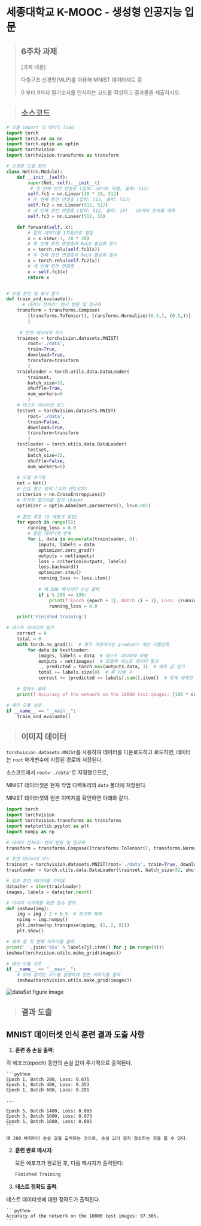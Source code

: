 # 세종대학교 K-MOOC - 생성형 인공지능 입문
>## 6주차 과제
  >[과제 내용]
>
  >다층구조 신경망(MLP)를 이용해 MNIST 데이터세트 중
>
  >0 부터 9까지 필기숫자를 인식하는 코드를 작성하고 결과물을 제출하시오.

>## 소스코드
```python
# 모듈 import 및 데이터 load
import torch
import torch.nn as nn
import torch.optim as optim
import torchvision
import torchvision.transforms as transform
```

```python
# 신경망 모델 정의
class Net(nn.Module):
    def __init__(self):
        super(Net, self).__init__()
         # 첫 번째 완전 연결층 (입력: 28*28 픽셀, 출력: 512)
        self.fc1 = nn.Linear(28 * 28, 512)
        # 두 번째 완전 연결층 (입력: 512, 출력: 512)
        self.fc2 = nn.Linear(512, 512)
        # 세 번째 완전 연결층 (입력: 512, 출력: 10) - 10개의 숫자를 예측
        self.fc3 = nn.Linear(512, 10)

    def forward(self, x):
        # 입력 데이터를 1차원으로 펼침
        x = x.view(-1, 28 * 28)
        # 첫 번째 완전 연결층과 ReLU 활성화 함수
        x = torch.relu(self.fc1(x))
        # 두 번째 완전 연결층과 ReLU 활성화 함수
        x = torch.relu(self.fc2(x))
        # 세 번째 완전 연결층
        x = self.fc3(x)
        return x
```

```python

# 모델 훈련 및 평가 함수
def train_and_evaluate():
	  # 데이터 전처리: 텐서 변환 및 정규화
    transform = transforms.Compose(
        [transforms.ToTensor(), transforms.Normalize((0.5,), (0.5,))]
        )
        
     # 훈련 데이터셋 로드
    trainset = torchvision.datasets.MNIST(
        root='./data', 
        train=True, 
        download=True, 
        transform=transform
        )
    trainloader = torch.utils.data.DataLoader(
        trainset, 
        batch_size=32, 
        shuffle=True, 
        num_workers=0
        )
    # 테스트 데이터셋 로드
    testset = torchvision.datasets.MNIST(
        root='./data', 
        train=False, 
        download=True, 
        transform=transform
        )
    testloader = torch.utils.data.DataLoader(
        testset, 
        batch_size=32, 
        shuffle=False, 
        num_workers=0)
    
    # 모델 초기화
    net = Net()
    # 손실 함수 정의 (교차 엔트로피)
    criterion = nn.CrossEntropyLoss()
    # 최적화 알고리즘 정의 (Adam)
    optimizer = optim.Adam(net.parameters(), lr=0.001)
    
    # 훈련 루프 (5 에포크 동안)
    for epoch in range(5):
        running_loss = 0.0
        # 훈련 데이터셋 반복
        for i, data in enumerate(trainloader, 0):
            inputs, labels = data
            optimizer.zero_grad()
            outputs = net(inputs)
            loss = criterion(outputs, labels)
            loss.backward()
            optimizer.step()
            running_loss += loss.item()
            
            # 매 200 배치마다 손실 출력
            if i % 200 == 199:
                print(f'Epoch {epoch + 1}, Batch {i + 1}, Loss: {running_loss / 200:.3f}')
                running_loss = 0.0

    print('Finished Training')
```

```python
# 테스트 데이터셋 평가
    correct = 0
    total = 0
    with torch.no_grad():  # 평가 과정에서는 gradient 계산 비활성화
        for data in testloader:
            images, labels = data  # 테스트 데이터와 라벨
            outputs = net(images)  # 모델에 테스트 데이터 통과
            _, predicted = torch.max(outputs.data, 1)  # 예측 값 얻기
            total += labels.size(0)  # 총 라벨 수
            correct += (predicted == labels).sum().item()  # 맞게 예측한 수

    # 정확도 출력
    print(f'Accuracy of the network on the 10000 test images: {100 * correct / total}%')

# 메인 모듈 보호
if __name__ == "__main__":
    train_and_evaluate()
```

>## 이미지 데이터

`torchvision.datasets.MNISt`를 사용하여 데이터를 다운로드하고 로드하면, 데이터는 `root` 매개변수에 지정된 경로에 저장된다. 

소스코드에서 `root='./data'`로 지정했으므로, 

MNIST 데이터셋은 현재 작업 디렉토리의 `data` 폴더에 저장된다.

MNIST 데이터셋의 원본 이미지를 확인하면 아래와 같다.

```python
import torch
import torchvision
import torchvision.transforms as transforms
import matplotlib.pyplot as plt
import numpy as np

# 데이터 전처리: 텐서 변환 및 정규화
transform = transforms.Compose([transforms.ToTensor(), transforms.Normalize((0.5,), (0.5,))])

# 훈련 데이터셋 로드
trainset = torchvision.datasets.MNIST(root='./data', train=True, download=True, transform=transform)
trainloader = torch.utils.data.DataLoader(trainset, batch_size=32, shuffle=True, num_workers=0)

# 일부 훈련 데이터를 가져옴
dataiter = iter(trainloader)
images, labels = dataiter.next()

# 이미지 시각화를 위한 함수 정의
def imshow(img):
    img = img / 2 + 0.5  # 정규화 해제
    npimg = img.numpy()
    plt.imshow(np.transpose(npimg, (1, 2, 0)))
    plt.show()

# 배치 중 첫 번째 이미지를 출력
print(' '.join('%5s' % labels[j].item() for j in range(4)))
imshow(torchvision.utils.make_grid(images))

# 메인 모듈 보호
if __name__ == "__main__":
    # 위에 정의된 코드를 실행하여 원본 이미지를 출력
    imshow(torchvision.utils.make_grid(images))

```

<img src="Figure_1.png" alt="dataSet figure image" />

>## 결과 도출
## MNIST 데이터셋 인식 훈련 결과 도출 사항

1. **훈련 중 손실 출력**:

각 에포크(epoch) 동안의 손실 값이 주기적으로 출력된다.
    
    ```python
    Epoch 1, Batch 200, Loss: 0.675
    Epoch 1, Batch 400, Loss: 0.353
    Epoch 1, Batch 600, Loss: 0.291
    
    ...
    
    Epoch 5, Batch 1400, Loss: 0.085
    Epoch 5, Batch 1600, Loss: 0.073
    Epoch 5, Batch 1800, Loss: 0.085
    ```
    
    매 200 배치마다 손실 값을 출력하는 것으로, 손실 값이 점차 감소하는 것을 볼 수 있다.
    
2. **훈련 완료 메시지**:
    
    
    모든 에포크가 완료된 후, 다음 메시지가 출력된다:
    
    ```python
    Finished Training
    ```
    
3. **테스트 정확도 출력**:

  테스트 데이터셋에 대한 정확도가 출력된다.
    
    ```python
    Accuracy of the network on the 10000 test images: 97.36%.
    ```
